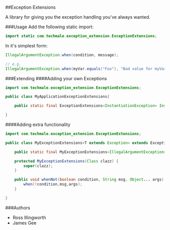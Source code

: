 ##Exception Extensions

A library for giving you the exception handling you've always wanted. 

###Usage
Add the following static import: 
```java 
import static com.techmale.exception_extension.ExceptionExtensions;
```

In it's simplest form: 
```java
IllegalArgumentException.when(condition, message);

// e.g.
IllegalArgumentException.when(myVar.equals("Foo"), "Bad value for myVar");
```


###Extending
####Adding your own Exceptions
```java
import com.techmale.exception_extension.ExceptionExtensions;

public class MyApplicationExceptionExtensions{

    public static final ExceptionExtensions<InstantiationException> InstantiationException = new ExceptionExtensions(InstantiationException.class);

}
```

####Adding extra functionality
```java
import com.techmale.exception_extension.ExceptionExtensions;

public class MyExceptionExtensions<T extends Exception> extends ExceptionExtensions<T> {

    public static final MyExceptionExtensions<IllegalArgumentException> IllegalArgumentException = new MyExceptionExtensions(IllegalArgumentException.class);

    protected MyExceptionExtensions(Class clazz) {
        super(clazz);
    }

    public void whenNot(boolean condition, String msg, Object... args) throws T {
        when(!condition,msg,args);
    }

}
```


###Authors
- Ross Illingworth
- James Gee
